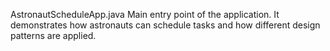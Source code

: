 AstronautScheduleApp.java
Main entry point of the application. It demonstrates how astronauts can schedule tasks and how different design patterns are applied.

